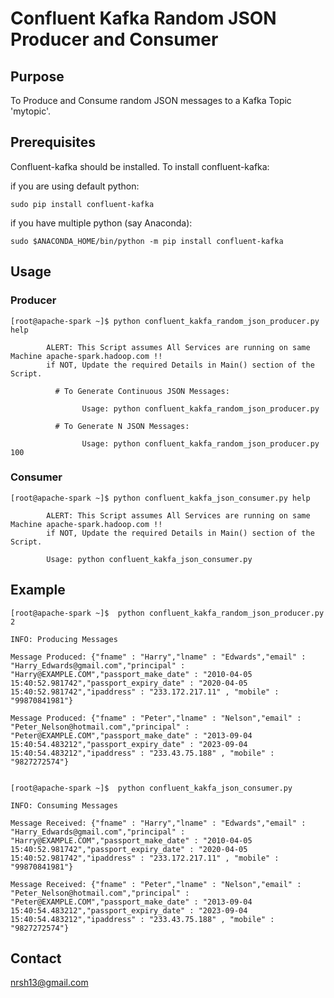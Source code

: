 # Confluent Kafka Random JSON Producer and Consumer

## Purpose
To Produce and Consume random JSON messages to a Kafka Topic 'mytopic'.

## Prerequisites
Confluent-kafka should be installed. To install confluent-kafka:

if you are using default python:
```
sudo pip install confluent-kafka
```
if you have multiple python (say Anaconda):
```
sudo $ANACONDA_HOME/bin/python -m pip install confluent-kafka
```

## Usage
### Producer
```
[root@apache-spark ~]$ python confluent_kakfa_random_json_producer.py help

        ALERT: This Script assumes All Services are running on same Machine apache-spark.hadoop.com !!
        if NOT, Update the required Details in Main() section of the Script.

          # To Generate Continuous JSON Messages:

                Usage: python confluent_kakfa_random_json_producer.py

          # To Generate N JSON Messages:

                Usage: python confluent_kakfa_random_json_producer.py 100
```
### Consumer
```
[root@apache-spark ~]$ python confluent_kakfa_json_consumer.py help

        ALERT: This Script assumes All Services are running on same Machine apache-spark.hadoop.com !!
        if NOT, Update the required Details in Main() section of the Script.

        Usage: python confluent_kakfa_json_consumer.py
```

## Example
```
[root@apache-spark ~]$  python confluent_kakfa_random_json_producer.py 2

INFO: Producing Messages

Message Produced: {"fname" : "Harry","lname" : "Edwards","email" : "Harry_Edwards@gmail.com","principal" : "Harry@EXAMPLE.COM","passport_make_date" : "2010-04-05 15:40:52.981742","passport_expiry_date" : "2020-04-05 15:40:52.981742","ipaddress" : "233.172.217.11" , "mobile" : "99870841981"}

Message Produced: {"fname" : "Peter","lname" : "Nelson","email" : "Peter_Nelson@hotmail.com","principal" : "Peter@EXAMPLE.COM","passport_make_date" : "2013-09-04 15:40:54.483212","passport_expiry_date" : "2023-09-04 15:40:54.483212","ipaddress" : "233.43.75.188" , "mobile" : "9827272574"}


[root@apache-spark ~]$  python confluent_kakfa_json_consumer.py

INFO: Consuming Messages

Message Received: {"fname" : "Harry","lname" : "Edwards","email" : "Harry_Edwards@gmail.com","principal" : "Harry@EXAMPLE.COM","passport_make_date" : "2010-04-05 15:40:52.981742","passport_expiry_date" : "2020-04-05 15:40:52.981742","ipaddress" : "233.172.217.11" , "mobile" : "99870841981"}

Message Received: {"fname" : "Peter","lname" : "Nelson","email" : "Peter_Nelson@hotmail.com","principal" : "Peter@EXAMPLE.COM","passport_make_date" : "2013-09-04 15:40:54.483212","passport_expiry_date" : "2023-09-04 15:40:54.483212","ipaddress" : "233.43.75.188" , "mobile" : "9827272574"}
```

## Contact
nrsh13@gmail.com
